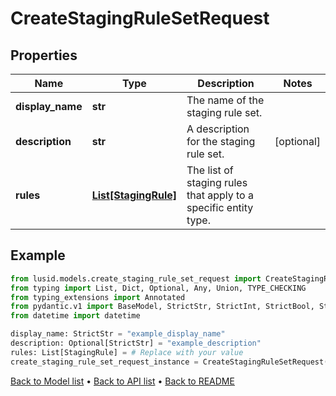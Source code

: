 # CreateStagingRuleSetRequest

## Properties
Name | Type | Description | Notes
------------ | ------------- | ------------- | -------------
**display_name** | **str** | The name of the staging rule set. | 
**description** | **str** | A description for the staging rule set. | [optional] 
**rules** | [**List[StagingRule]**](StagingRule.md) | The list of staging rules that apply to a specific entity type. | 
## Example

```python
from lusid.models.create_staging_rule_set_request import CreateStagingRuleSetRequest
from typing import List, Dict, Optional, Any, Union, TYPE_CHECKING
from typing_extensions import Annotated
from pydantic.v1 import BaseModel, StrictStr, StrictInt, StrictBool, StrictFloat, StrictBytes, Field, validator, ValidationError, conlist, constr
from datetime import datetime

display_name: StrictStr = "example_display_name"
description: Optional[StrictStr] = "example_description"
rules: List[StagingRule] = # Replace with your value
create_staging_rule_set_request_instance = CreateStagingRuleSetRequest(display_name=display_name, description=description, rules=rules)

```

[Back to Model list](../README.md#documentation-for-models) &#8226; [Back to API list](../README.md#documentation-for-api-endpoints) &#8226; [Back to README](../README.md)

